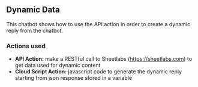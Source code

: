 ## Dynamic Data

This chatbot shows how to use the API action in order to create a dynamic reply from the chatbot.

### Actions used
* **API Action:** make a RESTful call to Sheetlabs (https://sheetlabs.com) to get data used for dynamic content
* **Cloud Script Action:** javascript code to generate the dynamic reply starting from json response stored in a variable
